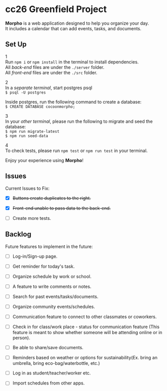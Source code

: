 # cc26 Greenfield Project
  
**Morpho** is a web application designed to help you organize your day.  
It includes a calendar that can add events, tasks, and documents.  
  

## Set Up  
1  
Run `npm i` or `npm install` in the terminal to  install dependencies.  
All *back-end* files are under the `./server` folder.  
All *front-end* files are under the `./src` folder.  
  
2  
In a *separate terminal*, start postgres psql  
`$ psql -U postgres`  
  
Inside postgres, run the following command to create a database:  
`$ CREATE DATABASE cocoonmorpho;`  
  
3  
In your *other terminal*, please run the following to migrate and seed the database:  
`$ npm run migrate-latest`  
`$ npm run seed-data`  
  
4  
To check tests, please run `npm test` or `npm run test` in your terminal.  
  
Enjoy your experience using **Morpho**!  
  
  
## Issues  
Current Issues to Fix:  
- [x] ~~Buttons create duplicates to the right.~~  
- [x] ~~Front-end unable to pass data to the back-end.~~  
- [ ] Create more tests.  
  
  
## Backlog
Future features to implement in the future:  
- [ ] Log-in/Sign-up page.  
- [ ] Get reminder for today's task.  
- [ ] Organize schedule by work or school.  
- [ ] A feature to write comments or notes.  
- [ ] Search for past events/tasks/documents.  
- [ ] Organize community events/schedules.  
- [ ] Communication feature to connect to other classmates or coworkers.  
- [ ] Check in for class/work place - status for communication feature (This feature is meant to show whether someone will be attending online or in person).  
- [ ] Be able to share/save documents.  
- [ ] Reminders based on weather or options for sustainability(Ex. bring an umbrella, bring eco-bag/waterbottle, etc.)  
- [ ] Log in as student/teacher/worker etc.  
- [ ] Import schedules from other apps.  
  
